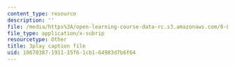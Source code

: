 ```yaml
---
content_type: resource
description: ''
file: /media/https%3A/open-learning-course-data-rc.s3.amazonaws.com/8-04-quantum-physics-i-spring-2016/10670387191115f61cb164983d7b6f64_Lt2Y6fLJ09Q.srt
file_type: application/x-subrip
resourcetype: Other
title: 3play caption file
uid: 10670387-1911-15f6-1cb1-64983d7b6f64
---
```

